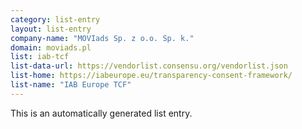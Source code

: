 ```yaml
---
category: list-entry
layout: list-entry
company-name: "MOVIads Sp. z o.o. Sp. k."
domain: moviads.pl
list: iab-tcf
list-data-url: https://vendorlist.consensu.org/vendorlist.json
list-home: https://iabeurope.eu/transparency-consent-framework/
list-name: "IAB Europe TCF"
---
```


This is an automatically generated list entry.
